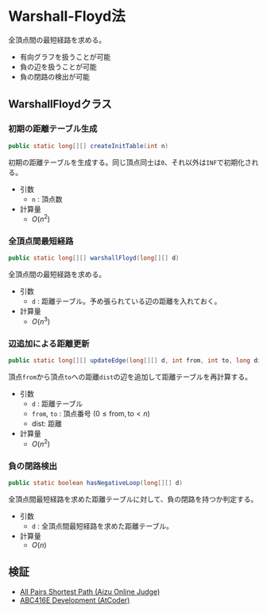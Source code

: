 # Warshall-Floyd法
全頂点間の最短経路を求める。
- 有向グラフを扱うことが可能
- 負の辺を扱うことが可能
- 負の閉路の検出が可能

## WarshallFloydクラス
### 初期の距離テーブル生成
```java
public static long[][] createInitTable(int n)
```
初期の距離テーブルを生成する。同じ頂点同士は`0`、それ以外は`INF`で初期化される。
- 引数
  - `n` : 頂点数
- 計算量
  - $O(n^2)$

### 全頂点間最短経路
```java
public static long[][] warshallFloyd(long[][] d)
```
全頂点間の最短経路を求める。
- 引数
  - `d` : 距離テーブル。予め張られている辺の距離を入れておく。
- 計算量
  - $O(n^3)$

### 辺追加による距離更新
```java
public static long[][] updateEdge(long[][] d, int from, int to, long dist)
```
頂点`from`から頂点`to`への距離`dist`の辺を追加して距離テーブルを再計算する。
- 引数
  - `d` : 距離テーブル
  - `from`, `to` : 頂点番号 $(0\le \mathrm{from}, \mathrm{to}\lt n)$
  - dist: 距離
- 計算量
  - $O(n^2)$

### 負の閉路検出
```java
public static boolean hasNegativeLoop(long[][] d)
```
全頂点間最短経路を求めた距離テーブルに対して、負の閉路を持つか判定する。
- 引数
  - `d` : 全頂点間最短経路を求めた距離テーブル。
- 計算量
  - $O(n)$

## 検証
- [All Pairs Shortest Path (Aizu Online Judge)](https://judge.u-aizu.ac.jp/onlinejudge/review.jsp?rid=10806482#2)
- [ABC416E Development (AtCoder)](https://atcoder.jp/contests/abc416/submissions/67981814)
